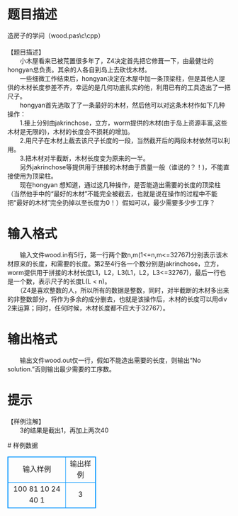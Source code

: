 # 

 
 # 题目描述 
<p>
造房子的学问（wood.pas\c\cpp）<br><br>【题目描述】<br>　　小木屋看来已被荒置很多年了，Z4决定首先把它修葺一下，由最健壮的hongyan总负责。其余的人各自到岛上去砍伐木材。<br>　　一些细微工作结束后，hongyan决定在木屋中加一条顶梁柱，但是其他人提供的木材长度参差不齐，幸运的是几何功底扎实的他，利用已有的工具造出了一把尺子。<br>　　hongyan首先选取了了一条最好的木材，然后他可以对这条木材作如下几种操作：<br>　　1.接上分别由jakrinchose，立方，worm提供的木材(由于岛上资源丰富,这些木材是无限的)，木材的长度会不损耗的增加。<br>　　2.用尺子在木材上截去该尺子长度的一段，当然截开后的两段木材依然可以利用。<br>　　3.把木材对半截断，木材长度变为原来的一半。<br>　　另外jakrinchose等提供用于拼接的木材由于质量一般（谁说的？！)，不能直接使用为顶梁柱。<br>　　现在hongyan 想知道，通过这几种操作，是否能造出需要的长度的顶梁柱（当然他手中的“最好的木材”不能完全被截去，也就是说在操作的过程中不能把“最好的木材”完全扔掉以至长度为0！）假如可以，最少需要多少步工序？<br></p> 

 
 # 输入格式 
<p>
　　输入文件wood.in有5行，第一行两个数n,m(1<=n,m<=32767)分别表示该木材原来的长度，和需要的长度。第2至4行各一个数分别是jakrinchose，立方，worm提供用于拼接的木材长度L1，L2，L3(L1，L2，L3<=32767)，最后一行也是一个数，表示尺子的长度L(L < n)。<br>　　（Z4是喜欢整数的人，所以所有的数据是整数，同时，对半截断的木材多出来的非整数部分，将作为多余的成分删去，也就是该操作后，木材的长度可以用div 2来运算；同时，任何时候，木材长度都不应大于32767）。</p> 

 
 # 输出格式 
<p>
　　输出文件wood.out仅一行，假如不能造出需要的长度，则输出“No solution.”否则输出最少需要的工序数。</p> 

 
 # 提示 
<p>
【样例注解】<br>　　3的结果是截出1，再加上两次40<br></p> 
# 样例数据
<style>
        table,table tr th, table tr td { border:1px solid #0094ff; }
        table { width: 200px; min-height: 25px; line-height: 25px; text-align: center; border-collapse: collapse;}   
    </style>
<table>
	<tr>
		<td>输入样例</td>
		<td>输出样例</td>
	</tr>
<tr><td>100 81
10
24
40
1
</td><td>3</td></tr></table>

